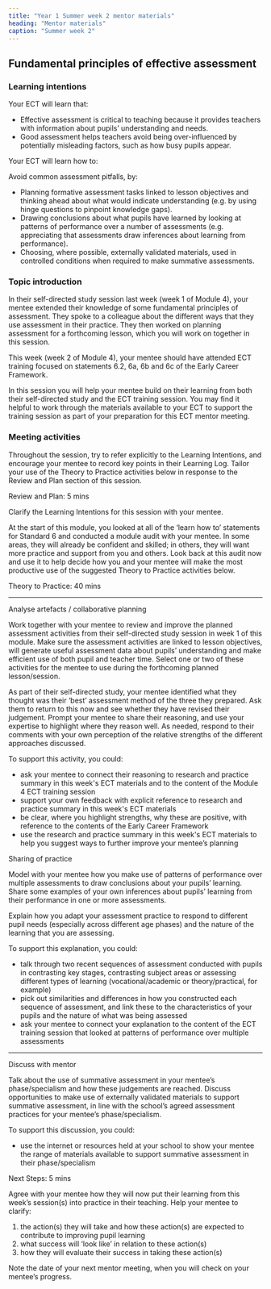 ```yaml
---
title: "Year 1 Summer week 2 mentor materials"
heading: "Mentor materials"
caption: "Summer week 2"
---
```


## Fundamental principles of effective assessment

### Learning intentions

Your ECT will learn that:

- Effective assessment is critical to teaching because it provides teachers with information about pupils’ understanding and needs.
- Good assessment helps teachers avoid being over-influenced by potentially misleading factors, such as how busy pupils appear.

Your ECT will learn how to:

Avoid common assessment pitfalls, by:

- Planning formative assessment tasks linked to lesson objectives and thinking ahead about what would indicate understanding (e.g. by using hinge questions to pinpoint knowledge gaps).
- Drawing conclusions about what pupils have learned by looking at patterns of performance over a number of assessments (e.g. appreciating that assessments draw inferences about learning from performance).
- Choosing, where possible, externally validated materials, used in controlled conditions when required to make summative assessments.

### Topic introduction

In their self-directed study session last week (week 1 of Module 4), your mentee extended their knowledge of some fundamental principles of assessment. They spoke to a colleague about the different ways that they use assessment in their practice. They then worked on planning assessment for a forthcoming lesson, which you will work on together in this session.

This week (week 2 of Module 4), your mentee should have attended ECT training focused on statements 6.2, 6a, 6b and 6c of the Early Career Framework.

In this session you will help your mentee build on their learning from both their self-directed study and the ECT training session. You may find it helpful to work through the materials available to your ECT to support the training session as part of your preparation for this ECT mentor meeting.

### Meeting activities

Throughout the session, try to refer explicitly to the Learning Intentions, and encourage your mentee to record key points in their Learning Log. Tailor your use of the Theory to Practice activities below in response to the Review and Plan section of this session.

Review and Plan: 5 mins

Clarify the Learning Intentions for this session with your mentee.

At the start of this module, you looked at all of the ‘learn how to’ statements for Standard 6 and conducted a module audit with your mentee. In some areas, they will already be confident and skilled; in others, they will want more practice and support from you and others. Look back at this audit now and use it to help decide how you and your mentee will make the most productive use of the suggested Theory to Practice activities below.

Theory to Practice: 40 mins

---

Analyse artefacts / collaborative planning

Work together with your mentee to review and improve the planned assessment activities from their self-directed study session in week 1 of this module. Make sure the assessment activities are linked to lesson objectives, will generate useful assessment data about pupils’ understanding and make efficient use of both pupil and teacher time. Select one or two of these activities for the mentee to use during the forthcoming planned lesson/session.

As part of their self-directed study, your mentee identified what they thought was their ‘best’ assessment method of the three they prepared. Ask them to return to this now and see whether they have revised their judgement. Prompt your mentee to share their reasoning, and use your expertise to highlight where they reason well. As needed, respond to their comments with your own perception of the relative strengths of the different approaches discussed.

To support this activity, you could:

- ask your mentee to connect their reasoning to research and practice summary in this week's ECT materials and to the content of the Module 4 ECT training session
- support your own feedback with explicit reference to research and practice summary in this week's ECT materials
- be clear, where you highlight strengths, why these are positive, with reference to the contents of the Early Career Framework
- use the research and practice summary in this week's ECT materials to help you suggest ways to further improve your mentee’s planning

Sharing of practice

Model with your mentee how you make use of patterns of performance over multiple assessments to draw conclusions about your pupils’ learning. Share some examples of your own inferences about pupils’ learning from their performance in one or more assessments.

Explain how you adapt your assessment practice to respond to different pupil needs (especially across different age phases) and the nature of the learning that you are assessing.

To support this explanation, you could:

- talk through two recent sequences of assessment conducted with pupils in contrasting key stages, contrasting subject areas or assessing different types of learning (vocational/academic or theory/practical, for example)
- pick out similarities and differences in how you constructed each sequence of assessment, and link these to the characteristics of your pupils and the nature of what was being assessed
- ask your mentee to connect your explanation to the content of the ECT training session that looked at patterns of performance over multiple assessments

---

Discuss with mentor

Talk about the use of summative assessment in your mentee’s phase/specialism and how these judgements are reached. Discuss opportunities to make use of externally validated materials to support summative assessment, in line with the school’s agreed assessment practices for your mentee’s phase/specialism.

To support this discussion, you could:

- use the internet or resources held at your school to show your mentee the range of materials available to support summative assessment in their phase/specialism

Next Steps: 5 mins

Agree with your mentee how they will now put their learning from this week’s session(s) into practice in their teaching. Help your mentee to clarify:

1. the action(s) they will take and how these action(s) are expected to contribute to improving pupil learning
2. what success will ‘look like’ in relation to these action(s)
3. how they will evaluate their success in taking these action(s)

Note the date of your next mentor meeting, when you will check on your mentee’s progress.
